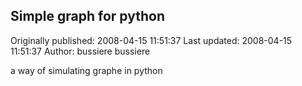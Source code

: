 ## Simple graph for python

Originally published: 2008-04-15 11:51:37
Last updated: 2008-04-15 11:51:37
Author: bussiere bussiere

a way of simulating graphe in python